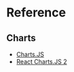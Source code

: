 # Reference

## Charts

- [Charts.JS](https://www.chartjs.org/)
- [React Charts.JS 2](https://github.com/jerairrest/react-chartjs-2)